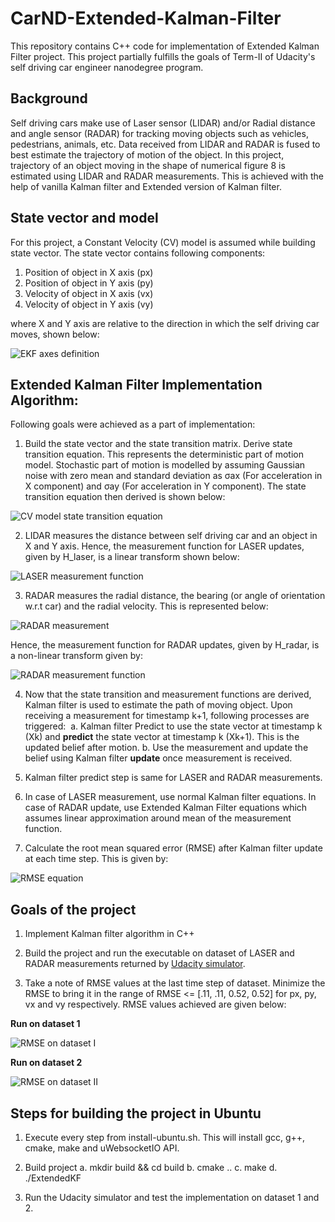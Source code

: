 # CarND-Extended-Kalman-Filter

This repository contains C++ code for implementation of Extended Kalman Filter project. This project partially fulfills the goals of Term-II of Udacity's self driving car engineer nanodegree program.

## Background

Self driving cars make use of Laser sensor (LIDAR) and/or Radial distance and angle sensor (RADAR) for tracking moving objects such as vehicles, pedestrians, animals, etc. Data received from LIDAR and RADAR is fused to best estimate the trajectory of motion of the object. In this project, trajectory of an object moving in the shape of numerical figure 8 is estimated using LIDAR and RADAR measurements. This is achieved with the help of vanilla Kalman filter and Extended version of Kalman filter.


## State vector and model

For this project, a Constant Velocity (CV) model is assumed while building state vector. The state vector contains following components:

1. Position of object in X axis (px)
2. Position of object in Y axis (py)
3. Velocity of object in X axis (vx)
4. Velocity of object in Y axis (vy)

where X and Y axis are relative to the direction in which the self driving car moves, shown below:

![EKF axes definition](https://raw.githubusercontent.com/sohonisaurabh/CarND-Extended-Kalman-Filter/master/image-resources/EKF_axes_definition.png)


## Extended Kalman Filter Implementation Algorithm:

Following goals were achieved as a part of implementation:

1. Build the state vector and the state transition matrix. Derive state transition equation. This represents the deterministic part of motion model. Stochastic part of motion is modelled by assuming Gaussian noise with zero mean and standard deviation as σax (For acceleration in X component) and σay (For acceleration in Y component). The state transition equation then derived is shown below:

![CV model state transition equation](https://raw.githubusercontent.com/sohonisaurabh/CarND-Extended-Kalman-Filter/master/image-resources/CV_state-transition-equation.png)

2. LIDAR measures the distance between self driving car and an object in X and Y axis. Hence, the measurement function for LASER updates, given by H_laser, is a linear transform shown below:

![LASER measurement function](https://raw.githubusercontent.com/sohonisaurabh/CarND-Extended-Kalman-Filter/master/image-resources/H_laser.png)

3. RADAR measures the radial distance, the bearing (or angle of orientation w.r.t car) and the radial velocity. This is represented below:

![RADAR measurement](https://raw.githubusercontent.com/sohonisaurabh/CarND-Extended-Kalman-Filter/master/image-resources/radar_measurement.png)

Hence, the measurement function for RADAR updates, given by H_radar, is a non-linear transform given by:

![RADAR measurement function](https://raw.githubusercontent.com/sohonisaurabh/CarND-Extended-Kalman-Filter/master/image-resources/H_radar.png)

4. Now that the state transition and measurement functions are derived, Kalman filter is used to estimate the path of moving object. Upon receiving a measurement for timestamp k+1, following processes are triggered:
  a. Kalman filter Predict to use the state vector at timestamp k (Xk) and **predict** the state vector at timestamp k (Xk+1). This is the updated belief after motion.
  b. Use the measurement and update the belief using Kalman filter **update** once measurement is received.
  
5. Kalman filter predict step is same for LASER and RADAR measurements.

6. In case of LASER measurement, use normal Kalman filter equations. In case of RADAR update, use Extended Kalman Filter equations which assumes linear approximation around mean of the measurement function.

7. Calculate the root mean squared error (RMSE) after Kalman filter update at each time step. This is given by:

![RMSE equation](https://raw.githubusercontent.com/sohonisaurabh/CarND-Extended-Kalman-Filter/master/image-resources/rmse.png)


## Goals of the project

1. Implement Kalman filter algorithm in C++

2. Build the project and run the executable on dataset of LASER and RADAR measurements returned by [Udacity simulator](https://github.com/udacity/self-driving-car-sim/releases).

3. Take a note of RMSE values at the last time step of dataset. Minimize the RMSE to bring it in the range of RMSE <= [.11, .11, 0.52, 0.52] for px, py, vx and vy respectively. RMSE values achieved are given below:

**Run on dataset 1**

![RMSE on dataset I](https://raw.githubusercontent.com/sohonisaurabh/CarND-Extended-Kalman-Filter/master/image-resources/EKF_dataset_1_result.PNG)




**Run on dataset 2**

![RMSE on dataset II](https://raw.githubusercontent.com/sohonisaurabh/CarND-Extended-Kalman-Filter/master/image-resources/EKF_dataset_2_result.PNG)


## Steps for building the project in Ubuntu

1. Execute every step from install-ubuntu.sh. This will install gcc, g++, cmake, make and uWebsocketIO API.

2. Build project
  a. mkdir build && cd build
  b. cmake ..
  c. make
  d. ./ExtendedKF

3. Run the Udacity simulator and test the implementation on dataset 1 and 2.
